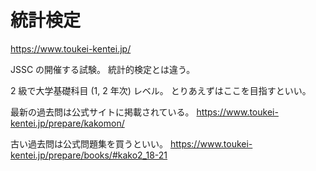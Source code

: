 # 統計検定

https://www.toukei-kentei.jp/

JSSC の開催する試験。
統計的検定とは違う。

2 級で大学基礎科目 (1, 2 年次) レベル。
とりあえずはここを目指すといい。

最新の過去問は公式サイトに掲載されている。
https://www.toukei-kentei.jp/prepare/kakomon/

古い過去問は公式問題集を買うといい。
https://www.toukei-kentei.jp/prepare/books/#kako2_18-21
